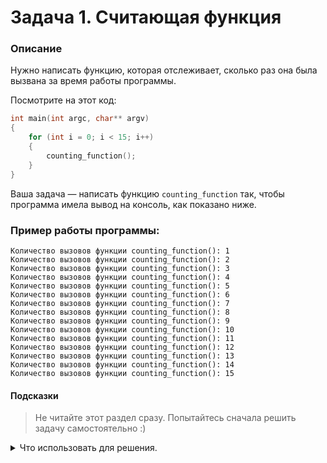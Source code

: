 # Задача 1. Считающая функция

### Описание
Нужно написать функцию, которая отслеживает, сколько раз она была вызвана за время работы программы.

Посмотрите на этот код:
```cpp
int main(int argc, char** argv)
{
    for (int i = 0; i < 15; i++)
    {
        counting_function();
    }
}
```
Ваша задача — написать функцию `counting_function` так, чтобы программа имела вывод на консоль, как показано ниже.

### Пример работы программы:
```
Количество вызовов функции counting_function(): 1
Количество вызовов функции counting_function(): 2
Количество вызовов функции counting_function(): 3
Количество вызовов функции counting_function(): 4
Количество вызовов функции counting_function(): 5
Количество вызовов функции counting_function(): 6
Количество вызовов функции counting_function(): 7
Количество вызовов функции counting_function(): 8
Количество вызовов функции counting_function(): 9
Количество вызовов функции counting_function(): 10
Количество вызовов функции counting_function(): 11
Количество вызовов функции counting_function(): 12
Количество вызовов функции counting_function(): 13
Количество вызовов функции counting_function(): 14
Количество вызовов функции counting_function(): 15
```
#### Подсказки

> Не читайте этот раздел сразу. Попытайтесь сначала решить задачу самостоятельно :)

<details>

<summary>Что использовать для решения.</summary>

Механизм, позволяющий функции запоминать значение своей переменной, заключается в использовании ключевого слова `static` — размещение переменной в статической памяти.

Для вывода на консоль использовать `std::cout`.

</details>
